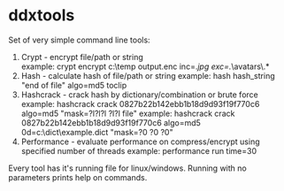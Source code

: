 # ddxtools
Set of very simple command line tools:<br/>
1. Crypt - encrypt file/path or string<br/>
   example:  crypt encrypt c:\temp output.enc inc=.*jpg exc=.*\\avatars\\.*<br/>
2. Hash - calculate hash of file/path or string
   example: hash hash_string "end of file" algo=md5 toclip
3. Hashcrack - crack hash by dictionary/combination or brute force
   example: hashcrack crack 0827b22b142ebb1b18d9d93f19f770c6 algo=md5 "mask=?l?l?l ?l?l file"
   example: hashcrack crack 0827b22b142ebb1b18d9d93f19f770c6 algo=md5 0d=c:\dict\example.dict "mask=?0 ?0 ?0"
4. Performance - evaluate performance on compress/encrypt using specified number of threads
   example: performance run time=30

Every tool has it's running file for linux/windows. Running with no parameters prints help on commands.
